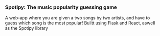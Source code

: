 ### Spotipy: The music popularity guessing game
A web-app where you are given a two songs by two artists, and have to guess which song is the most popular!
Builtt using Flask and React, aswell as the Spotipy library

